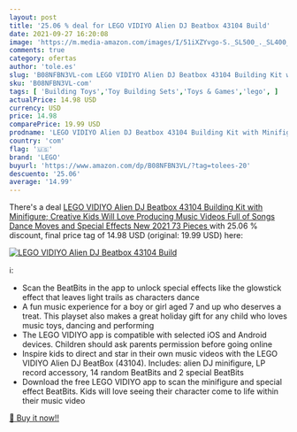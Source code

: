 ```yaml
---
layout: post
title: '25.06 % deal for LEGO VIDIYO Alien DJ Beatbox 43104 Build'
date: 2021-09-27 16:20:08
image: 'https://m.media-amazon.com/images/I/51iXZYvgo-S._SL500_._SL400_.jpg'
comments: true
category: ofertas
author: 'tole.es'
slug: 'B08NFBN3VL-com LEGO VIDIYO Alien DJ Beatbox 43104 Building Kit with...'
sku: 'B08NFBN3VL-com'
tags: [ 'Building Toys','Toy Building Sets','Toys & Games','lego', ]
actualPrice: 14.98 USD
currency: USD
price: 14.98
comparePrice: 19.99 USD
prodname: 'LEGO VIDIYO Alien DJ Beatbox 43104 Building Kit with Minifigure; Creative Kids Will Love Producing Music Videos Full of Songs  Dance Moves and Special Effects  New 2021  73 Pieces '
country: 'com'
flag: '🇺🇸'
brand: 'LEGO'
buyurl: 'https://www.amazon.com/dp/B08NFBN3VL/?tag=tolees-20'
descuento: '25.06'
average: '14.99'
---
```


There's a deal [LEGO VIDIYO Alien DJ Beatbox 43104 Building Kit with Minifigure; Creative Kids Will Love Producing Music Videos Full of Songs  Dance Moves and Special Effects  New 2021  73 Pieces ](https://www.amazon.com/dp/B08NFBN3VL/?tag=tolees-20)  with  25.06 % discount, final price tag of  14.98 USD (original: 19.99 USD) here:

[![LEGO VIDIYO Alien DJ Beatbox 43104 Build](https://m.media-amazon.com/images/I/51iXZYvgo-S._SL500_._SL400_.jpg)](https://www.amazon.com/dp/B08NFBN3VL/?tag=tolees-20)

ℹ️:

- Scan the BeatBits in the app to unlock special effects like the glowstick effect that leaves light trails as characters dance
- A fun music experience for a boy or girl aged 7 and up who deserves a treat. This playset also makes a great holiday gift for any child who loves music toys, dancing and performing
- The LEGO VIDIYO app is compatible with selected iOS and Android devices. Children should ask parents permission before going online
- Inspire kids to direct and star in their own music videos with the LEGO VIDIYO Alien DJ BeatBox (43104). Includes: alien DJ minifigure, LP record accessory, 14 random BeatBits and 2 special BeatBits
- Download the free LEGO VIDIYO app to scan the minifigure and special effect BeatBits. Kids will love seeing their character come to life within their music video

[🛒 Buy it now!!](https://www.amazon.com/dp/B08NFBN3VL/?tag=tolees-20)
